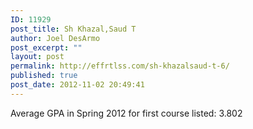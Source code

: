 ```yaml
---
ID: 11929
post_title: Sh Khazal,Saud T
author: Joel DesArmo
post_excerpt: ""
layout: post
permalink: http://effrtlss.com/sh-khazalsaud-t-6/
published: true
post_date: 2012-11-02 20:49:41
---
```

<p>Average GPA in Spring 2012 for first course listed: 3.802</p>
